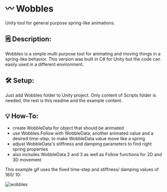 # 〰️ Wobbles
Unity tool for general purpose spring-like animations.

## 🗒️ Description:

Wobbles is a simple multi purpose tool for animating and moving things in a spring-like behavior.
This version was built in C# for Unity but the code can easily used in a different environment. 

## 🛠️ Setup:

Just add Wobbles folder to Unity project. Only content of Scripts folder is needed, the rest is this readme and the example content.

## 💡 How-To:
- create WobbleData for object that should be animated
- use Wobbles.Follow with WobbleData, another animated value and a desired time-step, to make WobbleData.value move like a spring
- adjust WobbleData's stiffness and damping parameters to find right spring properties
- also includes WobbleData 2 and 3 as well as Follow functions for 2D and 3D movement

This example gif uses the fixed time-step and stiffness/ damping values of 160/ 10:


![wobbles](https://user-images.githubusercontent.com/23469925/152225186-4b1bf479-f66f-4601-a85d-7c9d109fc5ea.gif)
